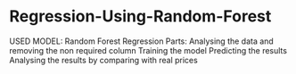 # Regression-Using-Random-Forest
USED MODEL:
Random Forest Regression
Parts:
Analysing the data and removing the non required column
Training the model
Predicting the results
Analysing the results by comparing with real prices
